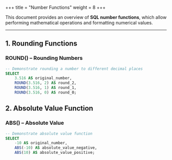 +++
title = "Number Functions"
weight = 8
+++

This document provides an overview of **SQL number functions**, which allow performing mathematical operations and formatting numerical values.

---

## 1. Rounding Functions

### ROUND() – Rounding Numbers
```sql
-- Demonstrate rounding a number to different decimal places
SELECT 
    3.516 AS original_number,
    ROUND(3.516, 2) AS round_2,
    ROUND(3.516, 1) AS round_1,
    ROUND(3.516, 0) AS round_0;
```
## 2. Absolute Value Function
### ABS() – Absolute Value
```sql
-- Demonstrate absolute value function
SELECT 
    -10 AS original_number,
    ABS(-10) AS absolute_value_negative,
    ABS(10) AS absolute_value_positive;
```